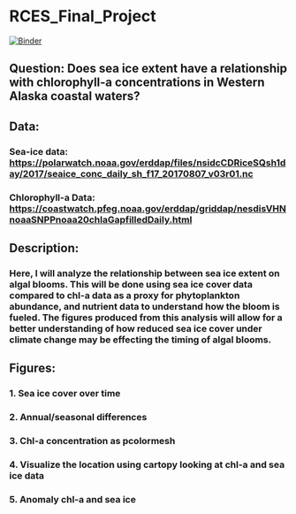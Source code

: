 # RCES_Final_Project
[![Binder](https://mybinder.org/badge_logo.svg)](https://mybinder.org/v2/gh/pangeo-data/pangeo-docker-images/2022.09.21?urlpath=git-pull%3Frepo%3Dhttps%253A%252F%252Fgithub.com%252Fmeredithkime%252FRCES_Final_Project%26urlpath%3Dlab%252Ftree%252FRCES_Final_Project%252Ffinal_project.ipynb%26branch%3Dmain)


## Question: Does sea ice extent have a relationship with chlorophyll-a concentrations in Western Alaska coastal waters?

## Data: 
### Sea-ice data: https://polarwatch.noaa.gov/erddap/files/nsidcCDRiceSQsh1day/2017/seaice_conc_daily_sh_f17_20170807_v03r01.nc 
### Chlorophyll-a Data: https://coastwatch.pfeg.noaa.gov/erddap/griddap/nesdisVHNnoaaSNPPnoaa20chlaGapfilledDaily.html

## Description:
### Here, I will analyze the relationship between sea ice extent on algal blooms. This will be done using sea ice cover data compared to chl-a data as a proxy for phytoplankton abundance, and nutrient data to understand how the bloom is fueled. The figures produced from this analysis will allow for a better understanding of how reduced sea ice cover under climate change may be effecting the timing of algal blooms. 


## Figures: 
### 1. Sea ice cover over time
### 2. Annual/seasonal differences
### 3. Chl-a concentration as pcolormesh 
### 4. Visualize the location using cartopy looking at chl-a and sea ice data 
### 5. Anomaly chl-a and sea ice 
